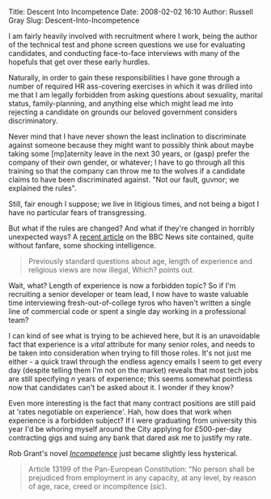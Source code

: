 Title: Descent Into Incompetence
Date: 2008-02-02 16:10
Author: Russell Gray
Slug: Descent-Into-Incompetence

I am fairly heavily involved with recruitment where I work, being the
author of the technical test and phone screen questions we use for
evaluating candidates, and conducting face-to-face interviews with many
of the hopefuls that get over these early hurdles.

Naturally, in order to gain these responsibilities I have gone through a
number of required HR ass-covering exercises in which it was drilled
into me that I am legally forbidden from asking questions about
sexuality, marital status, family-planning, and anything else which
might lead me into rejecting a candidate on grounds our beloved
government considers discriminatory.

Never mind that I have never shown the least inclination to discriminate
against someone because they might want to possibly think about maybe
taking some [mp]aternity leave in the next 30 years, or (gasp) prefer
the company of their own gender, or whatever; I have to go through all
this training so that the company can throw me to the wolves if a
candidate claims to have been discriminated against. "Not our fault,
guvnor; we explained the rules".

Still, fair enough I suppose; we live in litigious times, and not being
a bigot I have no particular fears of transgressing.

But what if the rules are changed? And what if they're changed in
horribly unexpected ways? A [recent article](http://news.bbc.co.uk/1/hi/business/7187032.stm) on the BBC
News site contained, quite without fanfare, some shocking intelligence.

> Previously standard questions about age, length of experience and
> religious views are now illegal, Which? points out.

Wait, what? Length of experience is now a forbidden topic? So if I'm
recruiting a senior developer or team lead, I now have to waste valuable
time interviewing fresh-out-of-college tyros who haven't written a
single line of commercial code or spent a single day working in a
professional team?

I can kind of see what is trying to be achieved here, but it is an
unavoidable fact that experience is a *vital* attribute for many senior
roles, and needs to be taken into consideration when trying to fill
those roles. It's not just me either - a quick trawl through the endless
agency emails I seem to get every day (despite telling them I'm not on
the market) reveals that most tech jobs are still specifying *n* years
of experience; this seems somewhat pointless now that candidates can't
be asked about it. I wonder if they know?

Even more interesting is the fact that many contract positions are still
paid at 'rates negotiable on experience'. Hah, how does that work when
experience is a forbidden subject? If I were graduating from university
this year I'd be whoring myself around the City applying for
£500-per-day contracting gigs and suing any bank that dared ask me to
justify my rate.

Rob Grant's novel
*[Incompetence](http://www.amazon.co.uk/Incompetence-Gollancz-Rob-Grant/dp/0575074493/)*
just became slightly less hysterical.

> Article 13199 of the Pan-European Constitution: "No person shall be
> prejudiced from employment in any capacity, at any level, by reason of
> age, race, creed or incompitence (*sic*).

